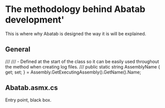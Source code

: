 # The methodology behind Abatab development'

This is where why Abatab is designed the way it is will be explained.

## General

/// <remarks>
/// - Defined at the start of the class so it can be easily used throughout the method when creating log files.
/// </remarks>
public static string AssemblyName { get; set; } = Assembly.GetExecutingAssembly().GetName().Name;

## Abatab.asmx.cs

<!-- More information needed -->
Entry point, black box.